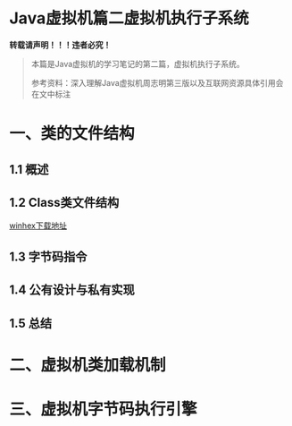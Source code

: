 # Java虚拟机篇二虚拟机执行子系统

**转载请声明！！！违者必究！**

> 本篇是Java虚拟机的学习笔记的第二篇，虚拟机执行子系统。
>
> 参考资料：深入理解Java虚拟机周志明第三版以及互联网资源具体引用会在文中标注

# 一、类的文件结构

## 1.1 概述



## 1.2 Class类文件结构



[winhex下载地址](http://www.x-ways.net/winhex.zip)

## 1.3 字节码指令

## 1.4 公有设计与私有实现

## 1.5 总结

# 二、虚拟机类加载机制



# 三、虚拟机字节码执行引擎



